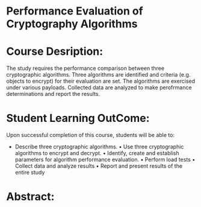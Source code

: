 # Performance Evaluation of Cryptography Algorithms
# Course Desription: 
The study requires the performance comparison between three cryptographic algorithms. Three algorithms
are identified and criteria (e.g. objects to encrypt) for their evaluation are set. The algorithms are exercised
under various payloads. Collected data are analyzed to make perofrmance determinations and report the
results.

# Student Learning OutCome:
Upon successful completion of this course, students will be able to:
- Describe three cryptographic algorithms.
• Use three cryptographic algorithms to encrypt and decrypt.
• Identify, create and establish parameters for algorithm performance evaluation.
• Perform load tests
• Collect data and analyze results
• Report and present results of the entire study

# Abstract: 
